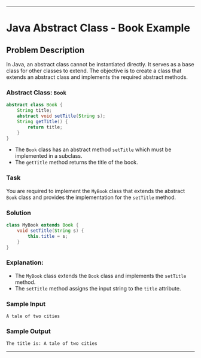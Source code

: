 
---

# Java Abstract Class - Book Example

## Problem Description
In Java, an abstract class cannot be instantiated directly. It serves as a base class for other classes to extend. The objective is to create a class that extends an abstract class and implements the required abstract methods.

### Abstract Class: `Book`

```java
abstract class Book {
    String title;
    abstract void setTitle(String s);
    String getTitle() {
        return title;
    }
}
```

- The `Book` class has an abstract method `setTitle` which must be implemented in a subclass.
- The `getTitle` method returns the title of the book.

### Task
You are required to implement the `MyBook` class that extends the abstract `Book` class and provides the implementation for the `setTitle` method.

### Solution

```java
class MyBook extends Book {
    void setTitle(String s) {
        this.title = s;
    }
}
```

### Explanation:
- The `MyBook` class extends the `Book` class and implements the `setTitle` method.
- The `setTitle` method assigns the input string to the `title` attribute.

### Sample Input

```
A tale of two cities
```

### Sample Output

```
The title is: A tale of two cities
```

---
